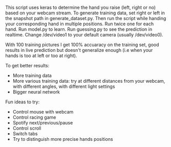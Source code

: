This script uses keras to determine the hand you raise (left, right or no) based on your webcam stream.
To generate training data, set right or left in the snapshot path in generate_dataset.py. Then run the script while handing your corresponding hand in multiple positions.
Run twice one for each hand.
Run model.py to learn.
Run guessing.py to see the prediction in realtime.
Change /dev/video1 to your default camera (usually /dev/video0).

With 100 training pictures I get 100% accuaracy on the training set, good results in live prediction but doesn't generalize enough (i.e when your hands is too at left or too at right).

To get better results:
  - More training data
  - More various training data: try at different distances from your webcam, with different angles, with different light settings
  - Bigger neural network

Fun ideas to try:
  - Control mouse with webcam
  - Control racing game
  - Spotify next/previous/pause
  - Control scroll
  - Switch tabs
  - Try to distinguish more precise hands positions
